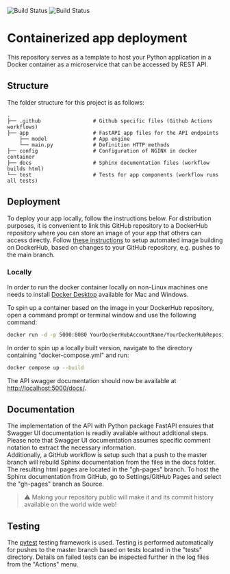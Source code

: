 ![Build Status](https://github.com/OF-AVM-DK/ContainerizedAppDeployment/workflows/sphinx-autobuild/badge.svg)
![Build Status](https://github.com/OF-AVM-DK/ContainerizedAppDeployment/workflows/app-tests/badge.svg)

# Containerized app deployment
This repository serves as a template to host your Python application in a Docker container as a microservice that can be accessed by REST API. 

## Structure
The folder structure for this project is as follows:

    .
    ├── .github                 # Github specific files (Github Actions workflows)
    ├── app                     # FastAPI app files for the API endpoints
        ├── model               # App engine
        └── main.py             # Definition HTTP methods
    ├── config                  # Configuration of NGINX in docker container
    ├── docs                    # Sphinx documentation files (workflow builds html)
    └── test                    # Tests for app components (workflow runs all tests)

## Deployment
To deploy your app locally, follow the instructions below. For distribution purposes, it is convenient to link this GitHub repository to a DockerHub repository where you can store an image of your app that others can access directly. Follow [these instructions](https://docs.docker.com/docker-hub/builds/) to setup automated image building on DockerHub, based on changes to your GitHub repository, e.g. pushes to the main branch. 

### Locally
In order to run the docker container locally on non-Linux machines one needs to install [Docker Desktop](https://www.docker.com/products/docker-desktop) available for Mac and Windows.  

To spin up a container based on the image in your DockerHub repository, open a command prompt or terminal window and use the following command: 

```bash
docker run -d -p 5000:8080 YourDockerHubAccountName/YourDockerHubRepository:latest
```

In order to spin up a locally built version, navigate to the directory containing "docker-compose.yml" and run:

```bash
docker compose up --build
```

The API swagger documentation should now be available at [http://localhost:5000/docs/](http://localhost:5000/docs/).

## Documentation
The implementation of the API with Python package FastAPI ensures that Swagger UI documentation is readily available without additional steps. Please note that Swagger UI documentation assumes specific comment notation to extract the necessary information.  
Additionally, a GitHub workflow is setup such that a push to the master branch will rebuild Sphinx documentation from the files in the docs folder. The resulting html pages are located in the "gh-pages" branch. To host the Sphinx documentation from GitHub, go to Settings/GitHub Pages and select the "gh-pages" branch as Source. 

> :warning: Making your repository public will make it and its commit history available on the world wide web!

## Testing
The [pytest](https://docs.pytest.org/en/stable/) testing framework is used. Testing is performed automatically for pushes to the master branch based on tests located in the "tests" directory. Details on failed tests can be inspected further in the log files from the "Actions" menu. 
